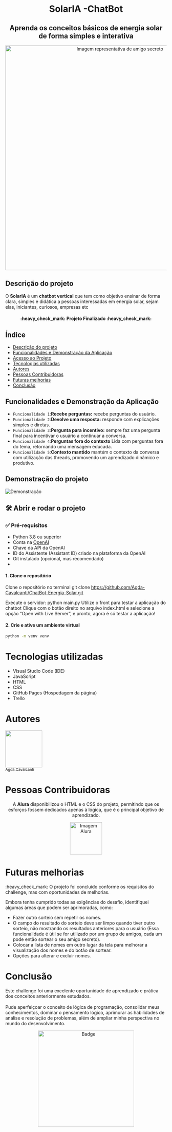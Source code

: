 <h1 align="center"> SolarIA -ChatBot </h1>
<h2 align="center">Aprenda os conceitos básicos de energia solar de forma simples e interativa</h2> 
<p align="center"><img src="assets/telainicial.png" alt="Imagem representativa de amigo secreto" width="700">
</p>



## Descrição do projeto

<p>O <b>SolarIA</b> é um <b>chatbot vertical</b> que tem como objetivo ensinar de forma clara, simples e didática
a pessoas interessadas em energia solar, sejam elas, iniciantes, curiosos, empresas etc</p>
<h4 align="center"> :heavy_check_mark: Projeto Finalizado :heavy_check_mark:</h4>


## Índice 

* [Descrição do projeto](#descrição-do-projeto)
* [Funcionalidades e Demonstração da Aplicação](#funcionalidades-e-demonstração-da-aplicação)
* [Acesso ao Projeto](#acesso-ao-projeto)
* [Tecnologias utilizadas](#tecnologias-utilizadas)
* [Autores](#autores)
* [Pessoas Contribuidoras](#pessoas-contribuidoras)
* [Futuras melhorias](#futuras-melhorias)
* [Conclusão](#conclusão)

## Funcionalidades e Demonstração da Aplicação

- `Funcionalidade 1`:<b>Recebe perguntas:</b> recebe perguntas do usuário.
- `Funcionalidade 2`:<b>Devolve uma resposta:</b> responde com explicações simples e diretas.
- `Funcionalidade 3`:<b>Pergunta para incentivo:</b> sempre faz uma pergunta final para incentivar o usuário a continuar a conversa. 
- `Funcionalidade 4`:<b>Perguntas fora do contexto</b>  Lida com perguntas fora do tema, retornando uma mensagem educada.
- `Funcionalidade 5`:<b>Contexto mantido</b> mantém o contexto da conversa com utilização das threads, promovendo um aprendizado dinâmico e produtivo.

## Demonstração do projeto
![Demonstração](assets/AmigoSecreto-GoogleChrome2025-03-1615-23-07-ezgif.com-video-to-gif-converter.gif)


## 🛠️ Abrir e rodar o projeto

### ✅ Pré-requisitos

- Python 3.8 ou superior
- Conta na [OpenAI](https://platform.openai.com/)
- Chave da API da OpenAI
- ID do Assistente (Assistant ID) criado na plataforma da OpenAI
- Git instalado (opcional, mas recomendado)
- 
#### 1. Clone o repositório

Clone o repositório no terminal
git clone https://github.com/Agda-Cavalcanti/ChatBot-Energia-Solar.git


Execute o servidor:
python main.py
Utilize o front para testar a aplicação do chatbot
Clique com o botão direito no arquivo index.html e selecione a opção “Open with Live Server”, e pronto, agora é só testar a aplicação!

#### 2. Crie e ative um ambiente virtual
  ```bash
  python -m venv venv
  ```

# Tecnologias utilizadas
- Visual Studio Code (IDE)
- JavaScript 
- HTML 
- CSS
- GitHub Pages (Hospedagem da página)
- Trello 

# Autores

[<img loading="lazy" src="https://avatars.githubusercontent.com/u/74327882?v=4" width=115><br><sub>Agda Cavalcanti</sub>](https://github.com/Agda-Cavalcanti) 

# Pessoas Contribuidoras

<p align="center" ">
  A <strong>Alura</strong> disponibilizou o HTML e o CSS do projeto, permitindo que os esforços fossem dedicados apenas à lógica, que é o principal objetivo de aprendizado.
</p>

<p align="center">
  <img src="assets/ImgALura.jpg" alt="Imagem Alura" width="100">
</p>





# Futuras melhorias
<p>:heavy_check_mark: O projeto foi concluído conforme os requisitos do challenge, mas com oportunidades de melhorias.

Embora tenha cumprido todas as exigências do desafio, identifiquei algumas áreas que podem ser aprimoradas, como:</p>

- Fazer outro sorteio sem repetir os nomes.
- O campo do resultado do sorteio deve ser limpo quando tiver outro sorteio, não mostrando os resultados anteriores para o usuário (Essa funcionalidade é útil se for utilizado por um grupo de amigos, cada um pode então sortear o seu amigo secreto).  
- Colocar a lista de nomes em outro lugar da tela para melhorar a visualização dos nomes e do botão de sortear.
- Opções para alterar e excluir nomes.

# Conclusão
<p>Este challenge foi uma excelente oportunidade de aprendizado e prática dos conceitos anteriormente estudados.<br><br>Pude aperfeiçoar o conceito de lógica de programação, consolidar meus conhecimentos, dominar o pensamento lógico, aprimorar as habilidades de análise e resolução de problemas, além de ampliar minha perspectiva no mundo do desenvolvimento.</p>


<p align="center">
  <img src="assets/badge.webp" alt="Badge" width="300">
</p>





